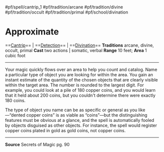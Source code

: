 #pf/spell/cantrip_1 #pf/tradition/arcane #pf/tradition/divine #pf/tradition/occult #pf/tradition/primal #pf/school/divination   
# Approximate
==[Cantrip](../../../Traits/Cantrip.md)== | ==[Detection](../../../Traits/Detection.md)== | ==[Divination](../../../Traits/Divination.md)==
**Traditions** arcane, divine, occult, primal
**Cast** two actions | somatic, verbal
**Range** 10 feet; **Area** 1 cubic foot

---
Your magic quickly flows over an area to help you count and catalog. Name a particular type of object you are looking for within the area. You gain an instant estimate of the quantity of the chosen objects that are clearly visible within the target area. The number is rounded to the largest digit. For example, you could look at a pile of 180 copper coins, and you would learn that it held about 200 coins, but you couldn't determine there were exactly 180 coins.

The type of object you name can be as specific or general as you like—“dented copper coins” is as viable as “coins”—but the distinguishing features must be obvious at a glance, and the spell is automatically fooled by objects disguised as other objects. For instance, the spell would register copper coins plated in gold as gold coins, not copper coins.

---
**Source** Secrets of Magic pg. 90
